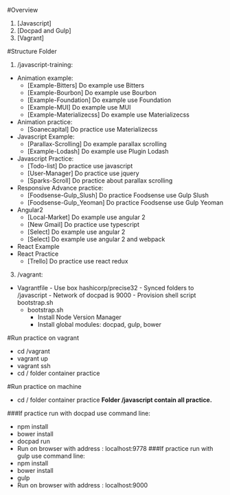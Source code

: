 #Overview
1. [Javascript]
2. [Docpad and Gulp]
3. [Vagrant]

#Structure Folder
1. /javascript-training:
  * Animation example:
      * [Example-Bitters] Do example use Bitters
      * [Example-Bourbon] Do example use Bourbon
      * [Example-Foundation] Do example use Foundation
      * [Example-MUI] Do example use MUI
      * [Example-Materializecss] Do example use Materializecss
  * Animation practice:
      * [Soanecapital] Do practice use Materializecss
  * Javascript Example:
      * [Parallax-Scrolling] Do example parallax scrolling
      * [Example-Lodash] Do example use Plugin Lodash
  * Javascript Practice:
      * [Todo-list] Do practice use javascript
      * [User-Manager] Do practice use jquery
      * [Sparks-Scroll] Do practice about parallax scrolling
  * Responsive Advance practice:
      * [Foodsense-Gulp_Slush] Do practice Foodsense use Gulp Slush  
      * [Foodsense-Gulp_Yeoman] Do practice Foodsense use Gulp Yeoman
  * Angular2
      * [Local-Market] Do example use angular 2
      * [New Gmail] Do practice use typescript
      * [Select] Do example use angular 2
      * [Select] Do example use angular 2 and webpack
  * React Example
  * React Practice
      * [Trello] Do practice use react redux
3. /vagrant:
 * Vagrantfile
        - Use box hashicorp/precise32
        - Synced folders to /javascript
        - Network of docpad is 9000
        - Provision shell script bootstrap.sh
    * bootstrap.sh
        * Install Node Version Manager
        * Install global modules: docpad, gulp, bower
  
#Run practice on vagrant
  - cd /vagrant
  - vagrant up
  - vagrant ssh
  - cd / folder container practice

#Run practice on machine
  - cd / folder container practice
**Folder /javascript contain all practice.**

###If practice run with docpad use command line:
  - npm install
  - bower install
  - docpad run
  - Run on browser with address : localhost:9778
###If practice run with gulp use command line:
  - npm install
  - bower install
  - gulp
  - Run on browser with address : localhost:9000
